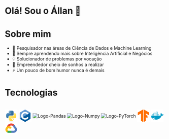 # Olá! Sou o Állan 👋

# Sobre mim
- 🔭 Pesquisador nas áreas de Ciência de Dados e Machine Learning
- 📖 Sempre aprendendo mais sobre Inteligência Artificial e Negócios
- 💡 Solucionador de problemas por vocação
- 💬 Empreendedor cheio de sonhos a realizar
- ⚡ Um pouco de bom humor nunca é demais

# Tecnologias
<div style="display: inline_block"><br>
  <img align="center" alt="Logo-Python" height="40" width="40" src="https://github.com/devicons/devicon/blob/master/icons/python/python-original.svg">
  <img align="center" alt="Logo-C" height="40" width="40" src="https://github.com/devicons/devicon/blob/master/icons/c/c-original.svg">
  <img align="center" alt="Logo-Pandas" height="40" width="40" src="https://cdn.jsdelivr.net/gh/devicons/devicon/icons/pandas/pandas-original.svg">
  <img align="center" alt="Logo-Numpy" height="40" width="40" src="https://cdn.jsdelivr.net/gh/devicons/devicon/icons/numpy/numpy-original.svg">
  <img align="center" alt="Logo-PyTorch" height="40" width="40" src="https://cdn.jsdelivr.net/gh/devicons/devicon/icons/pytorch/pytorch-original.svg">
  <img align="center" alt="Logo-TensorFlow" height="40" width="40" src="https://github.com/devicons/devicon/blob/master/icons/tensorflow/tensorflow-original.svg">
  <img align="center" alt="Logo-Docker" height="40" width="40" src="https://github.com/devicons/devicon/blob/master/icons/docker/docker-plain.svg">
  <img align="center" alt="Logo-GCP" height="40" width="40" src="https://github.com/devicons/devicon/blob/master/icons/googlecloud/googlecloud-original.svg">
</div>

